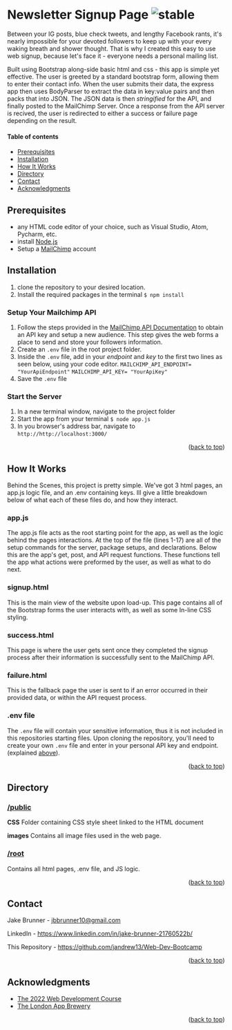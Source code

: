 


# Newsletter Signup Page ![stable]

<!-- ABOUT SECTION -->

Between your IG posts, blue check tweets, and lengthy Facebook rants, it's nearly impossible for your devoted followers to keep up with your every waking breath and shower thought. That is why I created this easy to use web signup, because let's face it - everyone needs a personal mailing list.

Built using Bootstrap along-side basic html and css - this app is simple yet effective. The user is greeted by a standard bootstrap form, allowing them to enter their contact info. When the user submits their data, the express app then uses BodyParser to extract the data in key:value pairs and then packs that into JSON. The JSON data is then *stringified* for the API, and finally posted to the MailChimp Server. Once a response from the API server is recived, the user is redirected to either a success or failure page depending on the result. 

<!-- TABLE OF CONTENTS -->
  #### Table of contents
+ [Prerequisites](#prerequisites)
+ [Installation](#installation)
+ [How It Works](#how-it-works)
+ [Directory](#directory)
+ [Contact](#contact)
+ [Acknowledgments](#acknowledgments)


<!-- Prerequisites -->

## Prerequisites

* any HTML code editor of your choice, such as Visual Studio, Atom, Pycharm, etc.
* install [Node.js](https://nodejs.org/en/)
* Setup a [MailChimp](https://mailchimp.com) account

<!-- Installation -->
## Installation

1. clone the repository to your desired location.
2. Install the required packages in the terminal
	`$ npm install`

### Setup Your Mailchimp API
1. Follow the steps provided in the [MailChimp API Documentation](https://mailchimp.com/developer/marketing/guides/quick-start/#generate-your-api-key) to obtain an API key and setup a new audience. This step gives the web forms a place to send and store your followers information.
2. Create an `.env` file in the root project folder. 
3. Inside the `.env` file, add in your *endpoint* and *key* to the first two lines as seen below, using your code editor.
`MAILCHIMP_API_ENDPOINT= "YourApiEndpoint"`
`MAILCHIMP_API_KEY= "YourApiKey"`
4. Save the `.env` file 

### Start the Server
1. In a new terminal window, navigate to the project folder 
2. Start the app from your terminal
	`$ node app.js`
3. In you browser's address bar, navigate to
`http://http://localhost:3000/`


<p align="right">(<a href="#readme-top">back to top</a>)</p>

<!-- howitworks -->
## How It Works
Behind the Scenes, this project is pretty simple. We've got 3 html pages, an app.js logic file, and an .env containing keys. Ill give a little breakdown below of what each of these files do, and how they interact. 


### **app.js**
The app.js file acts as the root starting point for the app, as well as the logic behind the pages interactions. At the top of the file (lines 1-17) are all of the setup commands for the server, package setups, and declarations. Below this are the app's get, post, and API request functions. These functions tell the app what actions were preformed by the user, as well as what to do next. 

### **signup.html**
This is the main view of the website upon load-up. This page contains all of the Bootstrap forms the user interacts with, as well as some In-line CSS styling.
 
### **success.html**
This page is where the user gets sent once they completed the signup process after their information is successfully sent to the MailChimp API.

### **failure.html**
This is the fallback page the user is sent to if an error occurred in their provided data, or within the API request process. 

### **.env file**
The `.env` file will contain your sensitive information, thus it is not included in this repositories starting files. Upon cloning the repository, you'll need to create your own `.env` file and enter in your personal API key and endpoint. (explained [above](#setup-your-mailchimp-api)).

<p align="right">(<a href="#readme-top">back to top</a>)</p>

<!-- DIRECTORY -->
## Directory

### [/public]()
**CSS**
Folder containing CSS style sheet linked to the HTML document

**images**
Contains all image files used in the web page.

### [/root]()
Contains all html pages, .env file,  and JS logic. 

<p align="right">(<a href="#readme-top">back to top</a>)</p>

<!-- CONTACT -->
## Contact

Jake Brunner -  jbbrunner10@gmail.com

LinkedIn - https://www.linkedin.com/in/jake-brunner-21760522b/

This Repository - https://github.com/jandrew13/Web-Dev-Bootcamp

<p align="right">(<a href="#readme-top">back to top</a>)</p>



<!-- ACKNOWLEDGMENTS -->
## Acknowledgments
* [The 2022 Web Development Course](https://www.udemy.com/course/the-complete-web-development-bootcamp)
* [The London App Brewery](https://www.londonappbrewery.com/)

<p align="right">(<a href="#readme-top">back to top</a>)</p>



<!-- MARKDOWN LINKS & IMAGES -->

[product-screenshot]: images/screenshot.png

[license-shield]: https://img.shields.io/github/license/othneildrew/Best-README-Template.svg?style=for-the-badge
[license-url]: https://github.com/othneildrew/Best-README-Template/blob/master/LICENSE.txt
[linkedin-shield]: https://img.shields.io/badge/-LinkedIn-black.svg?style=for-the-badge&logo=linkedin&colorB=555
[linkedin-url]: https://linkedin.com/in/othneildrew

<!-- STATUS MARKERS -->

[stable]: http://badges.github.io/stability-badges/dist/stable.svg
[unstable]: http://badges.github.io/stability-badges/dist/unstable.svg
[depreciated]: http://badges.github.io/stability-badges/dist/deprecated.svg
[experimental]: http://badges.github.io/stability-badges/dist/experimental.svg
[frozen]: http://badges.github.io/stability-badges/dist/frozen.svg
[locked]: http://badges.github.io/stability-badges/dist/locked.svg

[issues-shield]: https://img.shields.io/github/issues/othneildrew/Best-README-Template.svg?style=for-the-badge
[issues-url]: https://github.com/othneildrew/Best-README-Template/issues

<!-- TOOLS -->

[git-scl.com]:https://img.shields.io/badge/git-%23F05033.svg?style=for-the-badge&logo=git&logoColor=white
[git-url]:https://git-scm.com/
[JavaScript.com]:https://img.shields.io/badge/javascript-%23323330.svg?style=for-the-badge&logo=javascript&logoColor=%23F7DF1E
[JavaScript-url]:https://javascript.com
[NodeJS.org]:https://img.shields.io/badge/node.js-6DA55F?style=for-the-badge&logo=node.js&logoColor=white
[NodeJS-url]: https://nodejs.org
[Bootstrap.com]: https://img.shields.io/badge/Bootstrap-563D7C?style=for-the-badge&logo=bootstrap&logoColor=white
[Bootstrap-url]: https://getbootstrap.com
[JQuery.com]: https://img.shields.io/badge/jQuery-0769AD?style=for-the-badge&logo=jquery&logoColor=white
[JQuery-url]: https://jquery.com
[Expressjs.com]: https://img.shields.io/badge/express.js-%23404d59.svg?style=for-the-badge&logo=express&logoColor=%2361DAFB
[Expressjs-url]: https://expressjs.com
[npmjs.com]:https://img.shields.io/badge/NPM-%23000000.svg?style=for-the-badge&logo=npm&logoColor=white
[npmjs-url]:npmjs.com
[CSS3]: https://img.shields.io/badge/css3-%231572B6.svg?style=for-the-badge&logo=css3&logoColor=white
[HTML5]: https://img.shields.io/badge/html5-%23E34F26.svg?style=for-the-badge&logo=html5&logoColor=white
